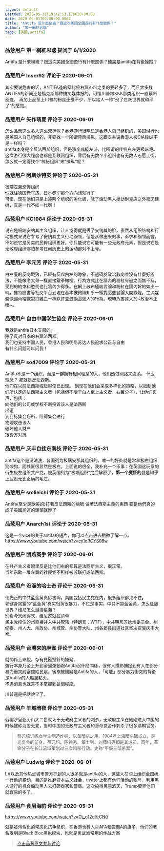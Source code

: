 ```yaml
---
layout: default
Lastmod: 2020-05-31T19:42:53.178638+00:00
date: 2020-06-01T00:00:00.000Z
title: "Antifa 是什麼組織？跟這次美國全國遊行有什麼關係？"
author: "第一網紅思聰"
tags: [美國,antifa]
---
```



### 品葱用户 **第一網紅思聰** 提问于 6/1/2020
    
Antifa 是什麼組織？跟這次美國全國遊行有什麼關係？據說是antifa在背後操縱？
    
                

### 品葱用户 **loser92** 评论于 2020-06-01
        
其实要说危害的话，ANTIFA造的孽比极右翼KKK之类的要轻多了，而且大多数ANTIFA的新闻还是福克斯那种搞笑媒体报的。可惜川普跟KKK那类组织一直藕断丝连， 再加上品葱上川普的粉丝还挺不少，所以给人一种“没了左派世界就和平了”的感觉。
        
                

### 品葱用户 **矢作萌夏** 评论于 2020-06-01
        
怎么品葱这么多人这么双标呢？香港游行很明显是香港人自己组织的，美国游行也是美国人自己组织的，非要找一个所谓背后操纵，这跟支共说香港人被CIA操纵不是一样吗？  
antifa本身是个反法西斯组织，但是演变成极左派，比所谓的传统白左更极端吧。这次游行很大程度也都是互联网组织，背后有无数个小组织也有无数人志愿上街，怎么就一定得找个“神秘组织”来”操纵“呢？
        
                

### 品葱用户 **阿斯妙特灵** 评论于 2020-05-31
        
极端左翼恐怖组织  
你就往德国赤军旅、日本赤军那个方向想就行了  
可惜，现在他们只是上述两个组织的劣化版，除了煽动黑人抢劫耐克店之外毫无建树，真是一代不如一代啊！
        
                

### 品葱用户 **KC1984** 评论于 2020-05-31
        
说它是极端安纳其主义组织，让人觉得就是丢了安纳其的脸，虽然从组织结构和行动模式来说它参考了安纳其主义行动纲领，但是从做出来的事，诉求和纲领而言，不如说它是另类的民粹组织更好。你只能说它可能有一些无政府元素，但是说它是无政府组织哪怕参考任何历史上的运动都对不上号。
        
                

### 品葱用户 **李元芳** 评论于 2020-05-31
        
白左養的反向戰狼，已經有反噬白左的跡象，不過碍於政治取向並沒有什麼好辦法，不能像老大哥一樣直接鐵拳橄欖。行為方式比在牆內的粉紅有過之而無不及，受到的約束和懲罰也比牆內少得多。在網上散布極端言論和粉紅在國內幹的如出一輒，推特臉書等社交平台到現在基本像微博知乎一樣對這些言論大開綠燈。主流媒體像國內給戰狼打雞血一樣默許並鼓勵這些人的行為。現時危害遠大於~政治不正確~。
        
                

### 品葱用户 **自由中国学生協会** 评论于 2020-06-01
        
我就是antifa日本支部的。  
除了反对日本的右翼法西斯。  
我们也支持中国人民，香港人民和明尼苏达人民追求公正与自由  
有什么问题可以问我！
        
                

### 品葱用户 **so47009** 评论于 2020-05-31
        
Antifa不是一个组织，而是一群拥有相同理念的人，他们透过网路来连系。 什么理念？ 那就是反法西斯。  
他们在以前法西斯崛起时便已出现。 到现在他们会采取多样化的策略，以抵制他们所认定的法西斯主义者（包括但不限于白人至上主义者、右翼分子），让他们灭声，包括：  
向他们的公司或学校不断投诉该人是法西斯  
出道  
到目标集会场所，阻碍集会进行  
物理攻击该人  
破坏他人财产  
跟警方对抗
        
                

### 品葱用户 **庆丰自挂东南枝** 评论于 2020-05-31
        
antifa这个是没法洗，各国列为极端安那其组织的，唯一的好处就是常和极右组织狗咬狗，而共匪很显然是极右。上面说的很全，我补充一个乐事：在英国这玩意的衍生极左组织共产党，被英国列为“极端组织”之后解密了，**第一个魔怔的**就是知乎上屁股无比正确的毛左。
        
                

### 品葱用户 **smlieichi** 评论于 2020-05-31
        
Antifa(至少是歐美的)打著反法西斯的旗號 做著法西斯主義的東西 要是他們真的成了美國民運的頭領就慘了
        
                

### 品葱用户 **Anarch1st** 评论于 2020-05-31
        
这是一个vice的关于antifa的短片，你可以点击进去稍微了解一点。  
https://www.youtube.com/watch?v=cy1eRCYS08w
        
                

### 品葱用户 **团购高手** 评论于 2020-06-01
        
在共产主义者眼里反是比他们右的都算是法西斯主义，很正常。  
当年东欧一堆左翼的社民党不照样被苏联打成法西斯。
        
                

### 品葱用户 **没溜的哈士奇** 评论于 2020-05-31
        
伟光正的中共蓝金黄真厉害啊，美国包括民主党在内，很多组织都顶不住。  
郭健身揭露的“蓝金黄”真实很黄很暴力，不过是事实，中共不靠蓝金黄，怎么征服世界？维尼怎么遨游星瀚？  
别看今天闹得欢，维尼这就拉清单  
民主党控住的州直接并入中共管辖（特朗普：WTF），中共明尼苏达州委员会、州纪委、州人大、州政协、州城管、州协警大队、州各郡县街道社区坚决资瓷庆丰大帝。
        
                

### 品葱用户 **台灣來的麻雀** 评论于 2020-06-01
        
就關係上來說，存有見縫插針的嫌疑。  
遊行本身乃至上升到全國運動跟Antifa沒什麼關係，但有人攝影捕捉到有人在部分暴力衝突前塞錢給民眾，後來被懷疑是Antifa的人，「可能」部分暴力衝突的背後是Antifa的人煽風點火。  
不過消息也就差不多掌握到這個程度。  
  
川普還是把話說早了。
        
                

### 品葱用户 **羊城暗夜** 评论于 2020-05-31
        
俄国沙皇亚历山大二世就死于无政府主义者的刺杀，无政府主义在刚刚进入中国的时候被称为虚无党，当时中国的无政府主义者和革命党合作刺杀了很多清朝官员。  

> 蔡元培训练女学生制造炸弹，以备暗杀之用。1904年上海暗杀团成立，是光复会的前身。蔡元培、陈独秀、章士钊、刘师培等都是其成员。同年，革命分子在长江流域策划过三次暗杀行动，史称“甲辰三暗杀案”。
        
                

### 品葱用户 **Ludwig** 评论于 2020-06-01
        
LA以及其他热点城市警方抓到的人很多就是antifa的人，这些人在网上组织全国统一行动的暴动，目的是推翻资本主义社会，tiwtter上都有他们活动的账号，利用黑人游行的机会煽动黑人去打砸商家和警局。这次搞得民怨滔天，Trump要弄他们就容易的多了。
        
                

### 品葱用户 **食屑海豹** 评论于 2020-05-31
        
https://www.youtube.com/watch?v=O\_q12qYrCN0  
  
就是被污名化的常态化抗争组织，在香港也有人举AFA和圆圈A的旗子，他们的著名发明是Black Bloc黑色模块，也就是勇武派常用的作战方案
        
                





> [点击品葱原文参与讨论](https://pincong.rocks/question/26479)


